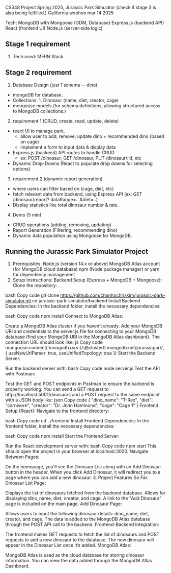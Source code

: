CS348 Project Spring 2025, Jurassic Park Simulator (check if stage 3 is also being fulfilled.) California woohoo mar 14 2025

Tech:
MongoDB with Mongoose (ODM, Database)
Express.js (backend API)
React (frontend UI)
Node.js (server-side logic)

Stage 1 requirement
-
1. Tech used: MERN Stack


Stage 2 requirement
- 
1. Database Design (just 1 schema -- dino)
  - mongoDB for database.
  - Collections: 1. Dinosaur (name, diet, creator, cage)
  - mongoose models (for schema definitions, allowing structured access to MongoDB collections.)

2. requirement 1 (CRUD, create, read, update, delete)
  - react UI to manage park.
    - allow user to add, remove, update dino + recommended dino (based on cage)
    - implement a form to input data & display data
  - Express.js (backend) API routes to handle CRUD
    - ex: POST /dinosaur, GET /dinosaur, PUT /dinosaur/:id, etc
  - Dynamic Drop-Downs (React to populate drop downs for selecting options)

3. requirement 2 (dynamic report generation)
  - where users can filter based on (cage, diet, etc)
  - fetch relevant data from backend, using Express API (ex: GET /dinosaur/report? dataRange=...&diet=..)
  - Display statistics like total dinosaur number & rate.

4. Demo (5 min)
  - CRUD operations (adding, removing, updating)
  - Report Generation (Filtering, recommending dino)
  - Dynamic data population using Mongoose for MongoDB.

Running the Jurassic Park Simulator Project
-
1. Prerequisites:
Node.js (version 14.x or above)
MongoDB Atlas account (for MongoDB cloud database)
npm (Node package manager) or yarn for dependency management
2. Setup Instructions:
Backend Setup (Express + MongoDB + Mongoose):
Clone the repository:

bash
Copy code
git clone https://github.com/chanhochriskim/jurassic-park-simulator.git
cd jurassic-park-simulator/backend
Install Backend Dependencies: In the backend folder, install the necessary dependencies:

bash
Copy code
npm install
Connect to MongoDB Atlas:

Create a MongoDB Atlas cluster if you haven’t already.
Add your MongoDB URI and credentials to the server.js file for connecting to your MongoDB database (find your MongoDB URI in the MongoDB Atlas dashboard).
The connection URL should look like:
js
Copy code
mongoose.connect('mongodb+srv://<username>:<password>@cluster0.mongodb.net/jurassicpark', { useNewUrlParser: true, useUnifiedTopology: true })
Start the Backend Server:

Run the backend server with:
bash
Copy code
node server.js
Test the API with Postman:

Test the GET and POST endpoints in Postman to ensure the backend is properly working.
You can send a GET request to http://localhost:5001/dinosaurs and a POST request to the same endpoint with a JSON body like:
json
Copy code
{
  "dino_name": "T-Rex",
  "diet": "carnivore",
  "creator": "Dr. John Hammond",
  "cage": "Cage 1"
}
Frontend Setup (React):
Navigate to the frontend directory:

bash
Copy code
cd ../frontend
Install Frontend Dependencies: In the frontend folder, install the necessary dependencies:

bash
Copy code
npm install
Start the Frontend Server:

Run the React development server with:
bash
Copy code
npm start
This should open the project in your browser at localhost:3000.
Navigate Between Pages:

On the homepage, you’ll see the Dinosaur List along with an Add Dinosaur button in the header.
When you click Add Dinosaur, it will redirect you to a page where you can add a new dinosaur.
3. Project Features So Far:
Dinosaur List Page:

Displays the list of dinosaurs fetched from the backend database.
Allows for displaying dino_name, diet, creator, and cage.
A link to the "Add Dinosaur" page is included on the main page.
Add Dinosaur Page:

Allows users to input the following dinosaur details: dino_name, diet, creator, and cage.
The data is added to the MongoDB Atlas database through the POST API call to the backend.
Frontend-Backend Integration:

The frontend makes GET requests to fetch the list of dinosaurs and POST requests to add a new dinosaur to the database.
The new dinosaur will appear in the Dinosaur List once it’s added.
MongoDB Atlas:

MongoDB Atlas is used as the cloud database for storing dinosaur information.
You can view the data added through the MongoDB Atlas Dashboard.
